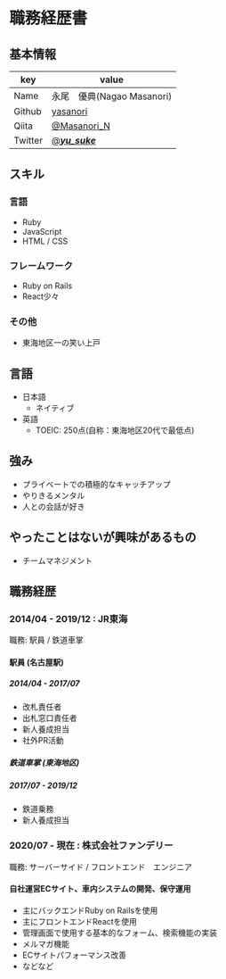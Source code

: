 # 職務経歴書

## 基本情報

|key|value|
|---|-----|
|Name|永尾　優典(Nagao Masanori)|
|Github|[yasanori](https://github.com/yasanori)|
|Qiita|[@Masanori_N](https://qiita.com/Masanori_N)|
|Twitter|[@___yu_suke___](https://twitter.com/___yu_suke___)|

## スキル
### 言語
- Ruby
- JavaScript
- HTML / CSS

### フレームワーク

- Ruby on Rails
- React少々

### その他

- 東海地区一の笑い上戸

## 言語

- 日本語
  - ネイティブ
- 英語
  - TOEIC: 250点(自称：東海地区20代で最低点)

## 強み

- プライベートでの積極的なキャッチアップ
- やりきるメンタル
- 人との会話が好き

## やったことはないが興味があるもの

- チームマネジメント

## 職務経歴
### 2014/04 - 2019/12 : JR東海

職務: 駅員 / 鉄道車掌

#### 駅員 (名古屋駅)
##### 2014/04 - 2017/07 

- 改札責任者
- 出札窓口責任者
- 新人養成担当
- 社外PR活動

##### 鉄道車掌 (東海地区)
##### 2017/07 - 2019/12 

- 鉄道乗務
- 新人養成担当

### 2020/07 - 現在 : 株式会社ファンデリー 

職務: サーバーサイド / フロントエンド　エンジニア

#### 自社運営ECサイト、車内システムの開発、保守運用

- 主にバックエンドRuby on Railsを使用
- 主にフロントエンドReactを使用
- 管理画面で使用する基本的なフォーム、検索機能の実装
- メルマガ機能
- ECサイトパフォーマンス改善
- などなど
